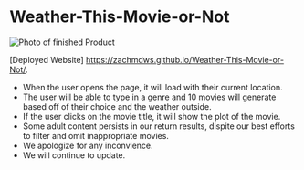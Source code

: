 # Weather-This-Movie-or-Not

![Photo of finished Product](Assets/images/fin.png)

[Deployed Website] https://zachmdws.github.io/Weather-This-Movie-or-Not/.

* When the user opens the page, it will load with their current location.
* The user will be able to type in a genre and 10 movies will generate based off of their choice and the weather outside.
* If the user clicks on the movie title, it will show the plot of the movie.
* Some adult content persists in our return results, dispite our best efforts to filter and omit inappropriate movies.
* We apologize for any inconvience.
* We will continue to update.